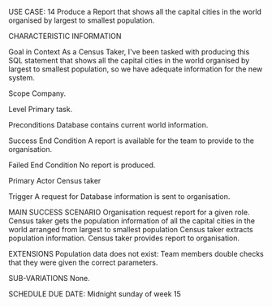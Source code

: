 USE CASE: 14 Produce a Report that shows all the capital cities in the world organised by largest to smallest population.

CHARACTERISTIC INFORMATION

Goal in Context
As a Census Taker, I've been tasked with producing this SQL statement that shows all the capital cities in the
world organised by largest to smallest population, so we have adequate information for the new system.

Scope
Company.

Level
Primary task.

Preconditions
Database contains current world information.

Success End Condition
A report is available for the team to provide to the organisation.

Failed End Condition
No report is produced.

Primary Actor
Census taker

Trigger
A request for Database information is sent to organisation.

MAIN SUCCESS SCENARIO
Organisation request report for a given role.
Census taker gets the population information of all the capital cities in the world arranged from largest to smallest
population
Census taker extracts population information.
Census taker provides report to organisation.

EXTENSIONS
Population data does not exist:
Team members double checks that they were given the correct parameters.

SUB-VARIATIONS
None.

SCHEDULE
DUE DATE: Midnight sunday of week 15